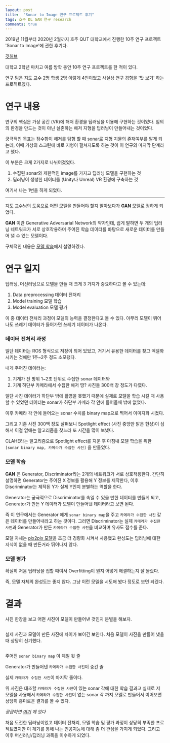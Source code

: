 ```yaml
---
layout: post
title:  "Sonar to Image 연구 프로젝트 후기"
tags: 호주 DL GAN 연구 research
comments: true
---
```


2019년 11월부터 2020년 2월까지 호주 QUT 대학교에서 진행한 10주 연구 프로젝트 'Sonar to Image'에 관한 후기다.

[깃허브](https://github.com/json9512/sonarToimage)

대학교 2학년 마치고 여름 방학 동안 10주 연구 프로젝트를 한 적이 있다. 

연구 팀은 지도 교수 2명 학생 2명 이렇게 4인이었고 사실상 연구 경험을 '맛 보기' 하는 프로젝트였다.

# 연구 내용
연구의 핵심은 가상 공간 (VR)에 해저 환경을 딥러닝을 이용해 구현하는 것이었다. 임의의 환경을 만드는 것이 아닌 실존하는 해저 지형을 딥러닝이 만들어내는 것이었다. 

궁극적인 목표는 잠수함이 해저를 탐험 할 때 sonar로 지형 지물의 존재여부를 알게 되는데, 이때 가상의 스크린에 바로 지형이 펄쳐지도록 하는 것이 이 연구의 마지막 단계라고 했다.

이 부분은 크게 2가지로 나뉘어졌었다. 
1. 수집된 sonar와 제한적인 image를 가지고 딥러닝 모델을 구현하는 것
2. 딥러닝이 생성한 데이터를 (Unity나 Unreal) VR 환경에 구축하는 것

여기서 나는 1번을 하게 되었다.

****
지도 교수님의 도움으로 어떤 모델을 만들어야 할지 알아보다가 **GAN** 모델로 정하게 되었다. 

**GAN** 이란 Generative Adversarial Network의 약자인데, 쉽게 말하면 두 개의 딥러닝 네트워크가 서로 상호작용하며 주어진 학습 데이터를 바탕으로 새로운 데이터를 만들어 낼 수 있는 모델이다. 

구체적인 내용은 [모델 학습](###모델-학습)에서 설명하겠다. 

# 연구 일지
딥러닝, 머신러닝으로 모델을 만들 때 크게 3 가지가 중요하다고 볼 수 있는데:
1. Data preprocessing 데이터 전처리
2. Model training 모델 학습
3. Model evaluation 모델 평가

이 중 데이터 전처리 과정이 모델의 능력을 결정한다고 볼 수 있다. 아무리 모델이 뛰어나도 쓰레기 데이터가 들어가면 쓰레기 데이터가 나온다. 

### 데이터 전처리 과정

일단 데이터는 ROS 형식으로 저장이 되어 있었고, 거기서 유용한 데이터를 찾고 엑셀화 시키는 것에만 1주~2주 정도 소모됐다. 

내게 주어진 데이터는:
1. 기계가 전 방위 1~2초 단위로 수집한 sonar 데이터와
2. 기계 하단부 카메라에서 수집한 해저 땅? 사진들 300백 장 정도가 다였다. 

일단 사진 데이터가 하단부 밖에 촬영을 못했기 때문에 실제로 모델을 학습 시킬 때 사용할 수 있었던 데이터는 sonar가 하단부 카메라 각 안에 들어올때 밖에 없었다. 

이후 카메라 각 안에 들어오는 sonar 수치를 binary map으로 찍어서 이미지화 시켰다. 

그리고 기존 사진 300백 장도 살펴보니 Spotlight effect (사진 중앙만 밝은 현상)이 심해서 이걸 없애는 알고리즘을 찾느라 또 시간을 많이 보냈다.

CLAHE라는 알고리즘으로 Spotlight effect를 지운 후 마침내 모델 학습을 위한 `[sonar binary map, 카메라가 수집한 사진]` 을 만들었다. 

### 모델 학습

**GAN** 은 Generator, Discriminator라는 2개의 네트워크가 서로 상호작용한다. 간단히 설명하면 Generator는 주어진 X 정보를 활용해 Y 정보를 제작한다, 이후 Discriminator는 제작된 Y가 실제 Y인지 분별하는 역할을 한다. 

Generator는 궁극적으로 Discriminator를 속일 수 있을 만한 데이터를 만들게 되고, Generator가 만든 Y 데이터가 모델이 만들어낸 데이터라고 보면 된다.

즉 이 연구에서는 Generator 에게 `sonar binary map`을 주고 `카메라가 수집한 사진` 같은 데이터를 만들어내라고 하는 것이다. 그러면 Discriminator는 실제 `카메라가 수집한 사진`과 Generator가 만든 `카메라가 수집한 사진`을 비교하며 유사도 점수를 준다.  

모델 자체는 [pix2pix 모델](https://github.com/eriklindernoren/PyTorch-GAN/blob/master/implementations/pix2pix/pix2pix.py)을 조금 더 경량화 시켜서 사용했고 완성도는 딥러닝에 대한 지식이 없을 때 만든거라 뛰어나지 않다. 

### 모델 평가

확실히 처음 딥러닝을 접할 때여서 Overfitting이 뭔지 어떻게 해결하는지 잘 몰랐다.

즉, 모델 자체의 완성도는 좋지 않다. 그냥 이런 모델을 시도해 봤다 정도로 보면 되겠다. 

# 결과 

사진 한장을 보고 어떤 사진이 모델이 만들어낸 것인지 분별을 해보자.

<img src="{{ site.baseurl }}/images/gan-result-test.png" class="align-center" alt=""/>

실제 사진과 모델이 만든 사진에 차이가 보이긴 보인다.
처음 모델이 사진을 만들어 냈을 때 상당히 신기했다.

<img src="{{ site.baseurl }}/images/gan-result.png" class="align-center" alt=""/>

주어진 `sonar binary map` 이 제일 윗 줄

Generator가 만들어낸 `카메라가 수집한 사진`이 중간 줄

실제 `카메라가 수집한 사진`이 마지막 줄이다.

위 사진은 대조할 `카메라가 수집한 사진`이 있는 sonar 각에 대한 학습 결과고 실제로 저 모델을 사용해서 `카메라가 수집한 사진`이 없는 sonar 각 까지 모델로 만들어서 이어보면 상당히 흥미로운 결과를 볼 수 있다. 

*궁금하면 [여기](https://github.com/json9512/sonarToimage/blob/master/sample/imgs/image.png) 에 있다*


처음 도전한 딥러닝이었고 데이터 전처리, 모델 학습 및 평가 과정이 상당히 부족한 프로젝트였지만 이 계기를 통해 나는 인공지능에 대해 좀 더 관심을 가지게 되었다. 그리고 이후 머신러닝/딥러닝 과목을 이수하게 되었다. 